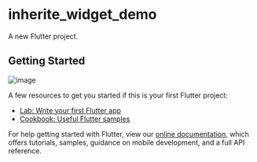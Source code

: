 # inherite_widget_demo

A new Flutter project.

## Getting Started
![image](https://github.com/pheromone/Flutter_learn_demo/blob/master/%E5%9F%BA%E7%A1%80Widget/inherite_widget_demo/result.gif) <br/>


A few resources to get you started if this is your first Flutter project:

- [Lab: Write your first Flutter app](https://flutter.dev/docs/get-started/codelab)
- [Cookbook: Useful Flutter samples](https://flutter.dev/docs/cookbook)

For help getting started with Flutter, view our
[online documentation](https://flutter.dev/docs), which offers tutorials,
samples, guidance on mobile development, and a full API reference.
